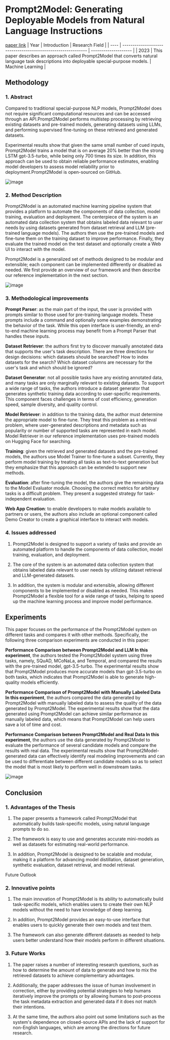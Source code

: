 # Prompt2Model: Generating Deployable Models from Natural Language Instructions
[paper link](https://arxiv.org/pdf/2308.12261) 
| Year | Introduction                                                         | Research Field                 |
| ---- | ------------------------------------------------------------ | -------------------- |
| 2023 | This paper describes an approach called Prompt2Model that converts natural language task descriptions into deployable special-purpose models.          | Machine Learning         |

## Methodology

### 1. Abstract
Compared to traditional special-purpose NLP models, Prompt2Model does not require significant computational resources and can be accessed through an API.Prompt2Model performs multistep processing by retrieving existing datasets and pre-trained models, generating datasets using LLMs, and performing supervised fine-tuning on these retrieved and generated datasets. 

Experimental results show that given the same small number of cued inputs, Prompt2Model trains a model that is on average 20% better than the strong LSTM gpt-3.5-turbo, while being only 700 times its size. In addition, this approach can be used to obtain reliable performance estimates, enabling model developers to assess model reliability prior to deployment.Prompt2Model is open-sourced on GitHub. 

![image](https://github.com/user-attachments/assets/a37b90ee-c2f2-4552-a28b-f7fe63a8c2a8)

### 2. Method Description 
Prompt2Model is an automated machine learning pipeline system that provides a platform to automate the components of data collection, model training, evaluation and deployment. The centerpiece of the system is an automated data collection system that obtains labeled data relevant to user needs by using datasets generated from dataset retrieval and LLM (pre-trained language models). The authors then use the pre-trained models and fine-tune them on the training dataset to improve performance. Finally, they evaluate the trained model on the test dataset and optionally create a Web UI to interact with the model.

Prompt2Model is a generalized set of methods designed to be modular and extensible; each component can be implemented differently or disabled as needed. We first provide an overview of our framework and then describe our reference implementation in the next section.

![image](https://github.com/user-attachments/assets/c1764098-8ad5-4a76-af24-3822920ab1ee)

### 3. Methodological improvements
**Prompt Parser**: as the main part of the input, the user is provided with prompts similar to those used for pre-training language models. These prompts include a command and optionally some examples demonstrating the behavior of the task. While this open interface is user-friendly, an end-to-end machine learning process may benefit from a Prompt Parser that handles these inputs.

**Dataset Retriever**: the authors first try to discover manually annotated data that supports the user's task description. There are three directions for design decisions: which datasets should be searched? How to index datasets for the search? Which dataset columns are necessary for the user's task and which should be ignored?

**Dataset Generator**: not all possible tasks have any existing annotated data, and many tasks are only marginally relevant to existing datasets. To support a wide range of tasks, the authors introduce a dataset generator that generates synthetic training data according to user-specific requirements. This component faces challenges in terms of cost efficiency, generation speed, sample diversity, and quality control.

**Model Retriever**: in addition to the training data, the author must determine the appropriate model to fine-tune. They treat this problem as a retrieval problem, where user-generated descriptions and metadata such as popularity or number of supported tasks are represented in each model. Model Retriever in our reference implementation uses pre-trained models on Hugging Face for searching.

**Training**: given the retrieved and generated datasets and the pre-trained models, the authors use Model Trainer to fine-tune a subset. Currently, they perform model training by treating all tasks as text-to-text generation but they emphasize that this approach can be extended to support new methods.

**Evaluation**: after fine-tuning the model, the authors give the remaining data to the Model Evaluator module. Choosing the correct metrics for arbitrary tasks is a difficult problem. They present a suggested strategy for task-independent evaluation.

**Web App Creation**: to enable developers to make models available to partners or users, the authors also include an optional component called Demo Creator to create a graphical interface to interact with models.

### 4. Issues addressed 
  1. Prompt2Model is designed to support a variety of tasks and provide an automated platform to handle the components of data collection, model training, evaluation, and deployment.
  
  2. The core of the system is an automated data collection system that obtains labeled data relevant to user needs by utilizing dataset retrieval and LLM-generated datasets.
  
  3. In addition, the system is modular and extensible, allowing different components to be implemented or disabled as needed. This makes Prompt2Model a flexible tool for a wide range of tasks, helping to speed up the machine learning process and improve model performance.
  
## Experiments
This paper focuses on the performance of the Prompt2Model system on different tasks and compares it with other methods. Specifically, the following three comparison experiments are conducted in this paper:

**Performance Comparison between Prompt2Model and LLM In this experiment**, the authors tested the Prompt2Model system using three tasks, namely, SQuAD, MCoNaLa, and Temporal, and compared the results with the pre-trained model, gpt-3.5-turbo. The experimental results show that Prompt2Model produces more accurate models than gpt-3.5-turbo on both tasks, which indicates that Prompt2Model is able to generate high-quality models efficiently.

**Performance Comparison of Prompt2Model with Manually Labeled Data In this experiment**, the authors compared the data generated by Prompt2Model with manually labeled data to assess the quality of the data generated by Prompt2Model. The experimental results show that the data generated using Prompt2Model can achieve similar performance as manually labeled data, which means that Prompt2Model can help users save a lot of time and cost.

**Performance Comparison between Prompt2Model and Real Data In this experiment**, the authors use the data generated by Prompt2Model to evaluate the performance of several candidate models and compare the results with real data. The experimental results show that Prompt2Model-generated data can effectively identify real modeling improvements and can be used to differentiate between different candidate models so as to select the model that is most likely to perform well in downstream tasks.

![image](https://github.com/user-attachments/assets/520491d0-0115-40fe-acbc-df32f39a24c9)

## Conclusion

### 1. Advantages of the Thesis
  1. The paper presents a framework called Prompt2Model that automatically builds task-specific models, using natural language prompts to do so.
  
  2. The framework is easy to use and generates accurate mini-models as well as datasets for estimating real-world performance.
  
  3. In addition, Prompt2Model is designed to be scalable and modular, making it a platform for advancing model distillation, dataset generation, synthetic evaluation, dataset retrieval, and model retrieval.

Future Outlook

### 2. Innovative points
  1. The main innovation of Prompt2Model is its ability to automatically build task-specific models, which enables users to create their own NLP models without the need to have knowledge of deep learning.
  
  2. In addition, Prompt2Model provides an easy-to-use interface that enables users to quickly generate their own models and test them.
  
  3. The framework can also generate different datasets as needed to help users better understand how their models perform in different situations.
     
### 3. Future Works
  1. The paper raises a number of interesting research questions, such as how to determine the amount of data to generate and how to mix the retrieved datasets to achieve complementary advantages.
  
  2. Additionally, the paper addresses the issue of human involvement in correction, either by providing potential strategies to help humans iteratively improve the prompts or by allowing humans to post-process the task metadata extraction and generated data if it does not match their intentions.
  
  3. At the same time, the authors also point out some limitations such as the system's dependence on closed-source APIs and the lack of support for non-English languages, which are among the directions for future research. 
